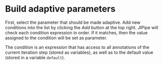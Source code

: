 # Build adaptive parameters

First, select the parameter that should be made adaptive. 
Add new conditions into the list by clicking the *Add* button at the top right.
JIPipe will check each condition expression in order. If it matches, then 
the value assigned to the condition will be set as parameter.

The condition is an expression that has access to all annotations of the current iteration step (stored as variables), as well 
as to the default value (stored in a variable `default`).